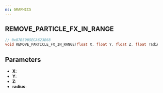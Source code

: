```yaml
---
ns: GRAPHICS
---
```

## REMOVE_PARTICLE_FX_IN_RANGE

```c
// 0x87B5905ECA623B68
void REMOVE_PARTICLE_FX_IN_RANGE(float X, float Y, float Z, float radius);
```

## Parameters
* **X**:
* **Y**:
* **Z**:
* **radius**:
